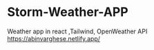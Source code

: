 # Storm-Weather-APP
Weather app in react ,Tailwind, OpenWeather API
https://abinvarghese.netlify.app/
